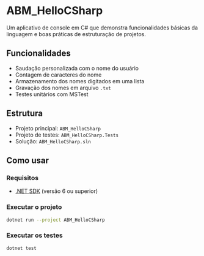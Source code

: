 # ABM_HelloCSharp

Um aplicativo de console em C# que demonstra funcionalidades básicas da linguagem e boas práticas de estruturação de projetos.

## Funcionalidades

- Saudação personalizada com o nome do usuário
- Contagem de caracteres do nome
- Armazenamento dos nomes digitados em uma lista
- Gravação dos nomes em arquivo `.txt`
- Testes unitários com MSTest

## Estrutura

- Projeto principal: `ABM_HelloCSharp`
- Projeto de testes: `ABM_HelloCSharp.Tests`
- Solução: `ABM_HelloCSharp.sln`

## Como usar

### Requisitos

- [.NET SDK](https://dotnet.microsoft.com/) (versão 6 ou superior)

### Executar o projeto

```bash
dotnet run --project ABM_HelloCSharp
```

### Executar os testes

```bash
dotnet test
```
